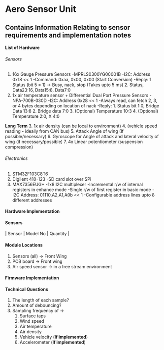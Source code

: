 # Aero Sensor Unit

## Contains Information Relating to sensor requirements and implementation notes

#### List of Hardware

###### Sensors

1. 16x Gauge Pressure Sensors
    -MPRLS0300YG00001B
    -I2C: Address 0x18 << 1
    -Command: 0xaa, 0x00, 0x00 (Start Conversion)
    -Reply:
        1. Status (bit 5 = 1) -> Busy, nack, stop (Takes upto 5 ms)
        2. Status, Data23:16, Data15:8, Data7:0
2. 1x air temperature sensor + Differential Dual Port Pressure Sensors
    -NPA-700B-030D
    -I2C: Address 0x28 << 1
    -Always read, can fetch 2, 3, or 4 bytes depending on location of nack
    -Reply:
        1. Status bit 1:0, Bridge Data 13:8
        2. Bridge data 7:0
        3. (Optional) Temperature 10:3
        4. (Optional) Temperature 2:0, X 4:0

__Long Term__
3. 1x air density (can be local to environment)
4. (vehicle speed reading - ideally from CAN bus)
5. Attack Angle of wing (If possible/necessary)
6. Gyroscope for Angle of attack and lateral velocity of wing (if necessary/possible)
7. 4x Linear potentiometer (suspension compression)

###### Electronics

1. STM32F103C8T6
2. Digilent 410-123
    -SD card slot over SPI
3. MAX7356EUG+
    -1x8 I2C multiplexer
    -Incremental r/w of internal registers in enhance mode
    -Single r/w of first register in basic mode
    -I2C Address: 01110,A2,A1,A0b << 1
    -Configurable address lines upto 8 different addresses

#### Hardware Implementation

#### Sensors

| Sensor | Model No | Quantity |

#### Module Locations
1. Sensors (all) -> Front Wing
2. PCB board -> Front wing
3. Air speed sensor -> in a free stream environment

#### Firmware Implementation


#### Technical Questions
1. The length of each sample?
2. Amount of debouncing?
3. Sampling frequency of ->
    1. Surface taps
    2. Wind speed
    3. Air temperature
    4. Air density
    5. Vehicle velocity (**If implemented**)
    6. Accelerometer (**If implemented**)

